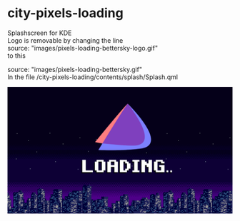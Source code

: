 # city-pixels-loading
Splashscreen for KDE  
Logo is removable by changing the line  
source: "images/pixels-loading-bettersky-logo.gif"  
to this  

source: "images/pixels-loading-bettersky.gif"  
In the file /city-pixels-loading/contents/splash/Splash.qml  

![alt text](https://github.com/smokey5787/city-pixels-loading/blob/main/city-pixels-loading/contents/previews/splash.png "preview")
